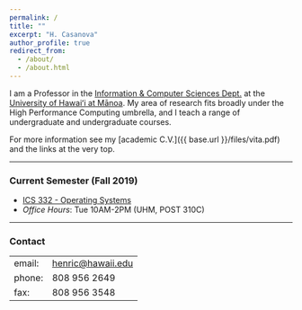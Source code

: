 ```yaml
---
permalink: /
title: ""
excerpt: "H. Casanova"
author_profile: true
redirect_from: 
  - /about/
  - /about.html
---
```


I am a Professor in the 
[Information & Computer Sciences Dept.](http://www.ics.hawaii.edu) at the
[University of Hawai&#699;i at M&#257;noa](https://manoa.hawaii.edu).   My area
of research fits broadly under the High Performance Computing umbrella, and I teach
a range of undergraduate and undergraduate courses. 

For more information see my [academic C.V.]({{ base.url }}/files/vita.pdf) and the links at the very top.

---
### Current Semester (Fall 2019)

  - [ICS 332 - Operating Systems](https://henricasanova.github.io/ics332_fall2019/)
  - *Office Hours*: Tue 10AM-2PM (UHM, POST 310C)

---
### Contact

<table style="width:auto">
<tr><td>email: </td><td><a href="mailto:henric@hawaii.edu">henric@hawaii.edu</a></td></tr>
<tr><td>phone: </td><td>808 956 2649</td></tr>
<tr><td>fax: </td><td>808 956 3548</td></tr>
</table>

